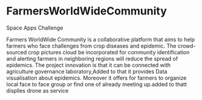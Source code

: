 # FarmersWorldWideCommunity
Space Apps Challenge

Farmers WorldWide Community is a collaborative platform that aims to help farmers who face challenges from crop diseases and epidemic.
The crowd-sourced crop pictures cloud be incorporated for community identification and alerting farmers in neighboring regions will reduce the spread of epidemics. The project innovation is that it can be connected with agriculture governance laboratory,Added to that it provides Data visualisation about epidemics. Moreover it offers for farmers to organize local face to face group or find one of already meeting up.added to thatt
displles drone as service
